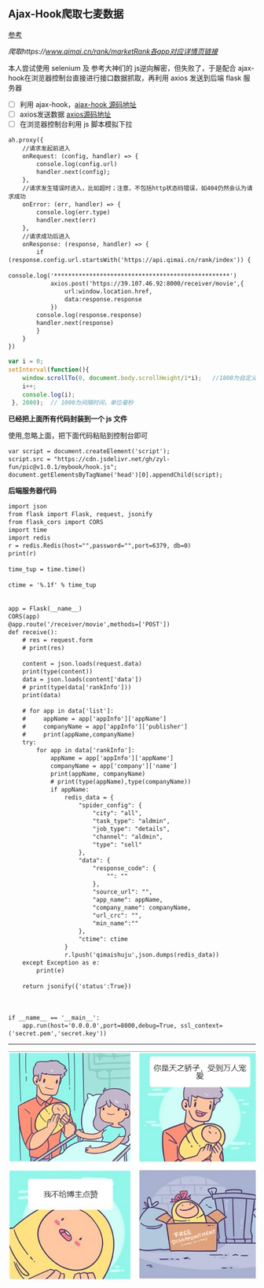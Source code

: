 ## Ajax-Hook爬取七麦数据

[参考](https://mp.weixin.qq.com/s?__biz=MzAwNDc0MTUxMw==&mid=2649644252&idx=1&sn=a698dfa8f024d24acba02be1253a5728&chksm=833dbc3ab44a352c8c4f39a6a184662115d565d9a9488f062ddecbb8103d0f361d5dc6a76b41&xtrack=1&scene=90&subscene=93&sessionid=1592883891&clicktime=1592883893&enterid=1592883893&ascene=56&devicetype=android-29&version=27000f3f&nettype=WIFI&abtest_cookie=AAACAA%3D%3D&lang=zh_CN&exportkey=AzbNcsTaAdhETJXvPdbdUPA%3D&pass_ticket=tdpzoo65km8yEXy38BvyUemjGvVsDUG8VTSFP5AR%2BgQ%3D&wx_header=1)

*爬取https://www.qimai.cn/rank/marketRank各app对应详情页链接*

本人尝试使用 selenium 及 参考大神们的 js逆向解密，但失败了，于是配合 ajax-hook在浏览器控制台直接进行接口数据抓取，再利用 axios 发送到后端 flask 服务器 

- [ ] 利用 ajax-hook，[ajax-hook 源码地址](https://raw.githubusercontent.com/wendux/Ajax-hook/master/dist/ajaxhook.min.js)
- [ ] axios发送数据 [axios源码地址](https://unpkg.com/axios@0.19.2/dist/axios.min.js)
- [ ] 在浏览器控制台利用 js 脚本模拟下拉

```shell
ah.proxy({
    //请求发起前进入
    onRequest: (config, handler) => {
        console.log(config.url)
        handler.next(config);
    },
    //请求发生错误时进入，比如超时；注意，不包括http状态码错误，如404仍然会认为请求成功
    onError: (err, handler) => {
        console.log(err.type)
        handler.next(err)
    },
    //请求成功后进入
    onResponse: (response, handler) => {
    	if (response.config.url.startsWith('https://api.qimai.cn/rank/index')) {
    		console.log('**************************************************')
            axios.post('https://39.107.46.92:8000/receiver/movie',{
                url:window.location.href,
                data:response.response
            })
        console.log(response.response)
        handler.next(response)
    	}  	
    }   
})
```

```javascript
var i = 0;
setInterval(function(){
	window.scrollTo(0, document.body.scrollHeight/1*i);   //1800为自定义滑动距离，当前代码为每秒向下滑动1/1800
	i++;
	console.log(i);
 }, 2000);  // 1000为间隔时间，单位毫秒
```

**已经把上面所有代码封装到一个 js 文件**

使用,忽略上面，把下面代码粘贴到控制台即可

```shell
var script = document.createElement('script');
script.src = "https://cdn.jsdelivr.net/gh/zyl-fun/pic@v1.0.1/mybook/hook.js";
document.getElementsByTagName('head')[0].appendChild(script);
```

**后端服务器代码**

```shell
import json
from flask import Flask, request, jsonify
from flask_cors import CORS
import time
import redis
r = redis.Redis(host="",password="",port=6379, db=0)
print(r)

time_tup = time.time()

ctime = '%.1f' % time_tup


app = Flask(__name__)
CORS(app)
@app.route('/receiver/movie',methods=['POST'])
def receive():
    # res = request.form
    # print(res)

    content = json.loads(request.data)
    print(type(content))
    data = json.loads(content['data'])
    # print(type(data['rankInfo']))
    print(data)

    # for app in data['list']:
    #     appName = app['appInfo']['appName']
    #     companyName = app['appInfo']['publisher']
    #     print(appName,companyName)
    try:
        for app in data['rankInfo']:
            appName = app['appInfo']['appName']
            companyName = app['company']['name']
            print(appName, companyName)
            # print(type(appName),type(companyName))
            if appName:
                redis_data = {
                    "spider_config": {
                        "city": "all",
                        "task_type": "aldmin",
                        "job_type": "details",
                        "channel": "aldmin",
                        "type": "sell"
                    },
                    "data": {
                        "response_code": {
                            "": ""
                        },
                        "source_url": "",
                        "app_name": appName,
                        "company_name": companyName,
                        "url_crc": "",
                        "min_name":""
                    },
                    "ctime": ctime
                }
                r.lpush('qimaishuju',json.dumps(redis_data))
    except Exception as e:
        print(e)

    return jsonify({'status':True})



if __name__ == '__main__':
    app.run(host='0.0.0.0',port=8000,debug=True, ssl_context=('secret.pem','secret.key'))
```

------



![](https://github.com/zyl-fun/pic/blob/master/%E6%88%91%E5%92%8C%E4%BD%A0%E5%A6%88%E5%A6%88%E4%BC%9A%E6%B0%B8%E8%BF%9C%E7%88%B1%E4%BD%A0.png?raw=true)



